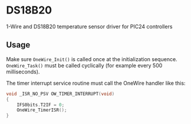 # DS18B20

1-Wire and DS18B20 temperature sensor driver for PIC24 controllers

## Usage

Make sure `OneWire_Init()` is called once at the initialization sequence. `OneWire_Task()` must be called cyclically (for example every 500 milliseconds).

The timer interrupt service routine must call the OneWire handler like this:

```C
void _ISR_NO_PSV OW_TIMER_INTERRUPT(void)
{
    IFS0bits.T2IF = 0;
    OneWire_TimerISR();
}
```

